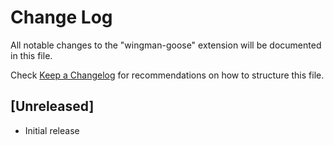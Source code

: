 # Change Log

All notable changes to the "wingman-goose" extension will be documented in this file.

Check [Keep a Changelog](http://keepachangelog.com/) for recommendations on how to structure this file.

## [Unreleased]

- Initial release
